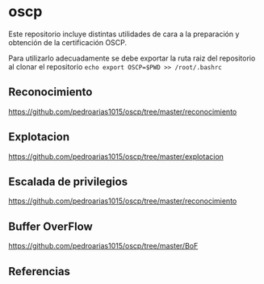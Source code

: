 # oscp

Este repositorio incluye distintas utilidades de cara a la preparación y obtención de la certificación OSCP.

Para utilizarlo adecuadamente se debe exportar la ruta raiz del repositorio al clonar el repositorio `echo export OSCP=$PWD >> /root/.bashrc`

## Reconocimiento

https://github.com/pedroarias1015/oscp/tree/master/reconocimiento

## Explotacion

https://github.com/pedroarias1015/oscp/tree/master/explotacion

##  Escalada de privilegios

https://github.com/pedroarias1015/oscp/tree/master/reconocimiento

## Buffer OverFlow

https://github.com/pedroarias1015/oscp/tree/master/BoF

## Referencias
